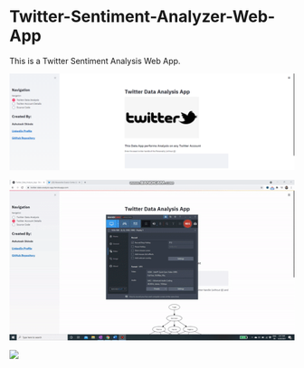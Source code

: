 # Twitter-Sentiment-Analyzer-Web-App
This is a Twitter Sentiment Analysis Web App.

![Screenshot](twitter_app.PNG)

![](twitter_app_gif.gif)

![](https://www.youtube.com/watch?v=-OrhQRZELeA)

